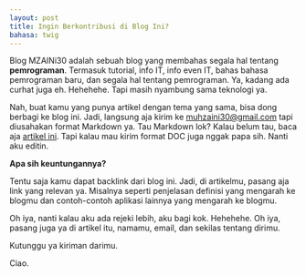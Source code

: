 ```yaml
---
layout: post
title: Ingin Berkontribusi di Blog Ini?
bahasa: twig
---
```


Blog MZAINi30 adalah sebuah blog yang membahas segala hal tentang **pemrograman**. Termasuk tutorial, info IT, info even IT, bahas bahasa pemrograman baru, dan segala hal tentang pemrograman. Ya, kadang ada curhat juga eh. Hehehehe. Tapi masih nyambung sama teknologi ya.

Nah, buat kamu yang punya artikel dengan tema yang sama, bisa dong berbagi ke blog ini. Jadi, langsung aja kirim ke <muhzaini30@gmail.com> tapi diusahakan format Markdown ya. Tau Markdown lok? Kalau belum tau, baca aja [artikel ini](yuk-berkenalan-dengan-markdown-0121.html). Tapi kalau mau kirim format DOC juga nggak papa sih. Nanti aku editin.

**Apa sih keuntungannya?**

Tentu saja kamu dapat backlink dari blog ini. Jadi, di artikelmu, pasang aja link yang relevan ya. Misalnya seperti penjelasan definisi yang mengarah ke blogmu dan contoh-contoh aplikasi lainnya yang mengarah ke blogmu.

Oh iya, nanti kalau aku ada rejeki lebih, aku bagi kok. Hehehehe. Oh iya, pasang juga ya di artikel itu, namamu, email, dan sekilas tentang dirimu.

Kutunggu ya kiriman darimu.

Ciao.
